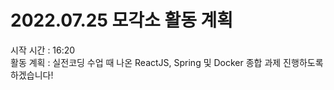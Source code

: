 # 2022.07.25 모각소 활동 계획  

시작 시간 : 16:20  
활동 계획 : 실전코딩 수업 때 나온 ReactJS, Spring 및 Docker 종합 과제 진행하도록 하겠습니다!  

